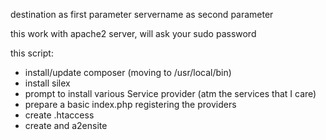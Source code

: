 destination as first parameter
servername as second parameter

this work with apache2 server, will ask your sudo password

this script:
* install/update composer (moving to /usr/local/bin)
* install silex
* prompt to install various Service provider (atm the services that I care)
* prepare a basic index.php registering the providers
* create .htaccess
* create and a2ensite
